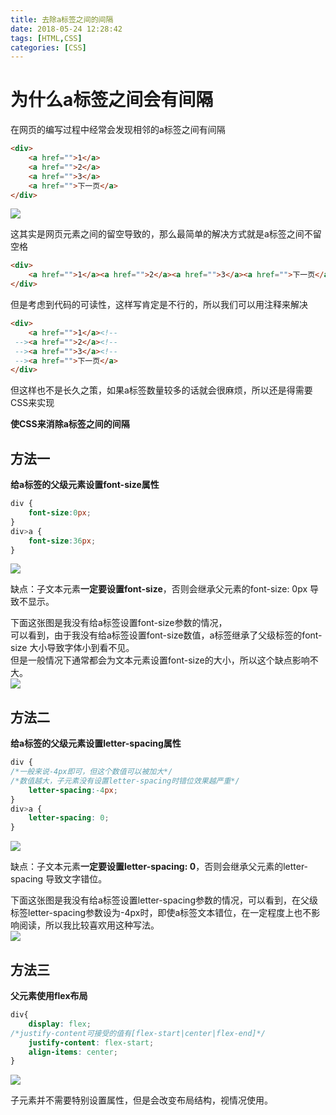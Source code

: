 ```yaml
---
title: 去除a标签之间的间隔
date: 2018-05-24 12:28:42
tags: [HTML,CSS]
categories: [CSS]
---
```


# 为什么a标签之间会有间隔
在网页的编写过程中经常会发现相邻的a标签之间有间隔
```html
<div>
    <a href="">1</a>
    <a href="">2</a>
    <a href="">3</a>
    <a href="">下一页</a>
</div>
```

![](https://s2.ax1x.com/2019/06/16/V7A3lQ.jpg)

<!-- more -->

这其实是网页元素之间的留空导致的，那么最简单的解决方式就是a标签之间不留空格
```html
<div>
    <a href="">1</a><a href="">2</a><a href="">3</a><a href="">下一页</a>
</div>
```

但是考虑到代码的可读性，这样写肯定是不行的，所以我们可以用注释来解决
```html
<div>
    <a href="">1</a><!--
 --><a href="">2</a><!--
 --><a href="">3</a><!--
 --><a href="">下一页</a>
</div>
```

但这样也不是长久之策，如果a标签数量较多的话就会很麻烦，所以还是得需要CSS来实现

**使CSS来消除a标签之间的间隔**

## 方法一
**给a标签的父级元素设置font-size属性**
```css
div {
    font-size:0px;
}
div>a {
    font-size:36px;
}
```
![](https://s2.ax1x.com/2019/06/16/V7A1Sg.jpg)

缺点：子文本元素**一定要设置font-size**，否则会继承父元素的font-size: 0px 导致不显示。  

下面这张图是我没有给a标签设置font-size参数的情况，  
可以看到，由于我没有给a标签设置font-size数值，a标签继承了父级标签的font-size 大小导致字体小到看不见。  
但是一般情况下通常都会为文本元素设置font-size的大小，所以这个缺点影响不大。  
![](https://s2.ax1x.com/2019/06/16/V7Ac01.jpg)


## 方法二
**给a标签的父级元素设置letter-spacing属性**
```css
div {
/*一般来说-4px即可，但这个数值可以被加大*/
/*数值越大，子元素没有设置letter-spacing时错位效果越严重*/
    letter-spacing:-4px;
}
div>a {
    letter-spacing: 0;
}
```
![](https://s2.ax1x.com/2019/06/16/V7A1Sg.jpg)

缺点：子文本元素**一定要设置letter-spacing: 0**，否则会继承父元素的letter-spacing 导致文字错位。

下面这张图是我没有给a标签设置letter-spacing参数的情况，可以看到，在父级标签letter-spacing参数设为-4px时，即使a标签文本错位，在一定程度上也不影响阅读，所以我比较喜欢用这种写法。  
![](https://s2.ax1x.com/2019/06/16/V7AQfS.jpg)


## 方法三
**父元素使用flex布局**
```css
div{
    display: flex;
/*justify-content可接受的值有[flex-start|center|flex-end]*/
    justify-content: flex-start;
    align-items: center;
}
```
![](https://s2.ax1x.com/2019/06/16/V7A1Sg.jpg)

子元素并不需要特别设置属性，但是会改变布局结构，视情况使用。